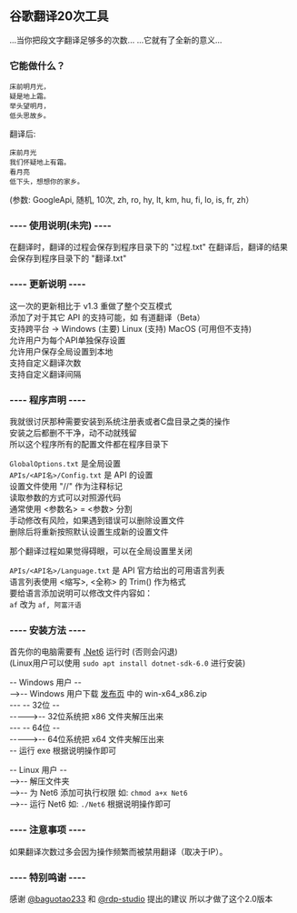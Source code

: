 ## 谷歌翻译20次工具

...当你把段文字翻译足够多的次数...
...它就有了全新的意义...

### 它能做什么？

```
床前明月光，
疑是地上霜。
举头望明月，
低头思故乡。
```

翻译后:<br/>

```
床前月光
我们怀疑地上有霜。
看月亮
低下头，想想你的家乡。
```

(参数: GoogleApi, 随机, 10次, zh, ro, hy, lt, km, hu, fi, lo, is, fr, zh）

### ---- 使用说明(未完) ----

在翻译时，翻译的过程会保存到程序目录下的 "过程.txt"
在翻译后，翻译的结果会保存到程序目录下的 "翻译.txt"

### ---- 更新说明 ----

这一次的更新相比于 v1.3 重做了整个交互模式<br/>
添加了对于其它 API 的支持可能，如 有道翻译（Beta）<br/>
支持跨平台 -> Windows (主要) Linux (支持) MacOS (可用但不支持)<br/>
允许用户为每个API单独保存设置<br/>
允许用户保存全局设置到本地<br/>
支持自定义翻译次数<br/>
支持自定义翻译间隔<br/>

### ---- 程序声明 ----

我就很讨厌那种需要安装到系统注册表或者C盘目录之类的操作<br/>
安装之后都删不干净，动不动就残留<br/>
所以这个程序所有的配置文件都在程序目录下<br/>

`GlobalOptions.txt` 是全局设置<br/>
`APIs/<API名>/Config.txt` 是 API 的设置<br/>
设置文件使用 "//" 作为注释标记<br/>
读取参数的方式可以对照源代码<br/>
通常使用 <参数名> = <参数> 分割<br/>
手动修改有风险，如果遇到错误可以删除设置文件<br/>
删除后将重新按照默认设置生成新的设置文件<br/>

那个翻译过程如果觉得碍眼，可以在全局设置里关闭<br/>

`APIs/<API名>/Language.txt` 是 API 官方给出的可用语言列表<br/>
语言列表使用 <缩写>, <全称> 的 Trim() 作为格式<br/>
要给语言添加说明可以修改文件内容如：<br/>
`af` 改为 `af, 阿富汗语`

### ---- 安装方法 ----

首先你的电脑需要有 [.Net6](https://dotnet.microsoft.com/en-us/download/dotnet/6.0) 运行时 (否则会闪退)<br/>
(Linux用户可以使用 `sudo apt install dotnet-sdk-6.0` 进行安装)<br/>

-- Windows 用户 --<br/>
-->-- Windows 用户下载 [发布页](https://github.com/515621078/GoogleTrans20/releases) 中的 win-x64_x86.zip<br/>
--- -- 32位 --<br/>
----->-- 32位系统把 x86 文件夹解压出来<br/>
--- -- 64位 --<br/>
----->-- 64位系统把 x64 文件夹解压出来<br/>
-- 运行 exe 根据说明操作即可<br/>
    
-- Linux 用户 --<br/>
-->-- 解压文件夹<br/>
-->-- 为 Net6 添加可执行权限 如: `chmod a+x Net6`<br/>
-->-- 运行 Net6 如: `./Net6` 根据说明操作即可
    
### ---- 注意事项 ----

如果翻译次数过多会因为操作频繁而被禁用翻译（取决于IP）。

### ---- 特别鸣谢 ----

感谢 [@baguotao233](https://github.com/baguotao233) 和 [@rdp-studio](https://github.com/rdp-studio) 提出的建议
所以才做了这个2.0版本
